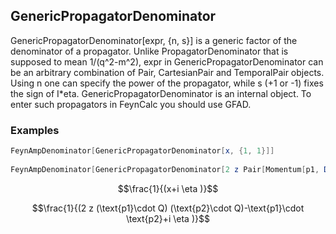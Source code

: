 ##  GenericPropagatorDenominator 

GenericPropagatorDenominator[expr, {n, s}]  is a generic factor of the denominator of a propagator. Unlike PropagatorDenominator that is supposed to mean 1/(q^2-m^2), expr in GenericPropagatorDenominator can be an arbitrary combination of Pair, CartesianPair and TemporalPair objects. Using n one can specify the power of the propagator, while s (+1 or -1) fixes the sign of  I*eta. GenericPropagatorDenominator is an internal object. To enter such propagators in FeynCalc you should use GFAD.

###  Examples 

```mathematica
FeynAmpDenominator[GenericPropagatorDenominator[x, {1, 1}]] 
 
FeynAmpDenominator[GenericPropagatorDenominator[2 z Pair[Momentum[p1, D], Momentum[Q, D]] Pair[Momentum[p2, D], Momentum[Q, D]] - Pair[Momentum[p1, D], Momentum[p2, D]], {1, 1}]]
```

$$\frac{1}{(x+i \eta )}$$

$$\frac{1}{(2 z (\text{p1}\cdot Q) (\text{p2}\cdot Q)-\text{p1}\cdot \text{p2}+i \eta )}$$